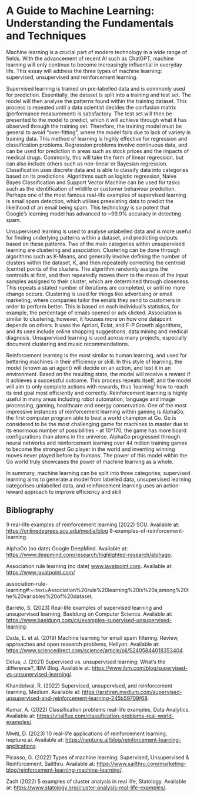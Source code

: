 # A Guide to Machine Learning: Understanding the Fundamentals and Techniques

Machine learning is a crucial part of modern technology in a wide range of fields. With the advancement of recent AI such as ChatGPT, machine learning will only continue to become increasingly influential in everyday life. This essay will address the three types of machine learning: supervised, unsupervised and reinforcement learning.

Supervised learning is trained on pre-labelled data and is commonly used for prediction. Essentially, the dataset is split into a training and test set. The model will then analyse the patterns found within the training dataset. This process is repeated until a data scientist decides the confusion matrix (performance measurement) is satisfactory. The test set will then be presented to the model to predict, which it will achieve through what it has observed through the training set. Therefore, the training model must be general to avoid “over-fitting”, where the model fails due to lack of variety in training data. This method of learning is highly effective for regression and classification problems. Regression problems involve continuous data, and can be used for prediction in areas such as stock prices and the impacts of medical drugs. Commonly, this will take the form of linear regression, but can also include others such as non-linear or Bayesian regression. Classification uses discrete data and is able to classify data into categories based on its predictions. Algorithms such as logistic regression, Naive Bayes Classification and Support Vector Machine can be used for tasks such as the identification of wildlife or customer behaviour prediction. Perhaps one of the most famous real-life examples of supervised learning is email spam detection, which utilises preexisting data to predict the likelihood of an email being spam. This technology is so potent that Google’s learning model has advanced to ~99.9% accuracy in detecting spam.

Unsupervised learning is used to analyse unlabelled data and is more useful for finding underlying patterns within a dataset, and predicting outputs based on these patterns. Two of the main categories within unsupervised learning are clustering and association. Clustering can be done through algorithms such as K-Means, and generally involve defining the number of clusters within the dataset, K, and then repeatedly correcting the centroid (centre) points of the clusters. The algorithm randomly assigns the centroids at first, and then repeatedly moves them to the mean of the input samples assigned to their cluster, which are determined through closeness. This repeats a stated number of iterations are completed, or until no more change occurs. Clustering is used for things like advertising or email marketing, where companies tailor the emails they send to customers in order to perform better. This is based on each individual’s statistics, for example, the percentage of emails opened or ads clicked. Association is similar to clustering, however, it focuses more on how one datapoint depends on others. It uses the Apriori, Eclat, and F-P Growth algorithms, and its uses include online shopping suggestions, data mining and medical diagnosis. Unsupervised learning is used across many projects, especially document clustering and music recommendations.

Reinforcement learning is the most similar to human learning, and used for bettering machines in their efficiency or skill. In this style of learning, the model (known as an agent) will decide on an action, and test it in an environment. Based on the resulting state, the model will receive a reward if it achieves a successful outcome. This process repeats itself, and the model will aim to only complete actions with rewards, thus ‘learning’ how to reach its end goal most efficiently and correctly. Reinforcement learning is highly useful in many areas including robot automation, language and image processing, gaming, healthcare and energy conservation. One of the most impressive instances of reinforcement learning within gaming is AlphaGo, the first computer program able to beat a world champion at Go. Go is considered to be the most challenging game for machines to master due to its enormous number of possibilities - at 10^170, the game has more board configurations than atoms in the universe. AlphaGo progressed through neural networks and reinforcement learning over 44 million training games to become the strongest Go player in the world and inventing winning moves never played before by humans. The power of this model within the Go world truly showcases the power of machine learning as a whole.

In summary, machine learning can be split into three categories; supervised learning aims to generate a model from labelled data, unsupervised learning categorises unlabelled data, and reinforcement learning uses an action-reward approach to improve efficiency and skill.

## Bibliography

9 real-life examples of reinforcement learning (2022) SCU. Available at: https://onlinedegrees.scu.edu/media/blog 9-examples-of-reinforcement-learning. 


AlphaGo (no date) Google DeepMind. Available at: https://www.deepmind.com/research/highlighted-research/alphago. 


Association rule learning (no date) www.javatpoint.com. Available at: https://www.javatpoint.com/


association-rule-learning#:~:text=Association%20rule%20learning%20is%20a,among%20the%20variables%20of%20dataset. 


Barreto, S. (2023) Real-life examples of supervised learning and unsupervised learning, Baeldung on Computer Science. Available at: https://www.baeldung.com/cs/examples-supervised-unsupervised-learning. 


Dada, E. et al. (2019) Machine learning for email spam filtering: Review, approaches and open research problems, Heliyon. Available at: https://www.sciencedirect.com/science/article/pii/S2405844018353404. 


Delua, J. (2021) Supervised vs. unsupervised learning: What’s the difference?, IBM Blog. Available at: https://www.ibm.com/blog/supervised-vs-unsupervised-learning/. 


Khandelwal, R. (2022) Supervised, unsupervised, and reinforcement learning, Medium. Available at: https://arshren.medium.com/supervised-unsupervised-and-reinforcement-learning-245b59709f68. 


Kumar, A. (2022) Classification problems real-life examples, Data Analytics. Available at: https://vitalflux.com/classification-problems-real-world-examples/. 


Mwiti, D. (2023) 10 real-life applications of reinforcement learning, neptune.ai. Available at: https://neptune.ai/blog/reinforcement-learning-applications. 


Picasso, G. (2022) Types of machine learning: Supervised, Unsupervised & Reinforcement, Sailthru. Available at: https://www.sailthru.com/marketing-blog/reinforcement-learning-machine-learning/.


Zach (2022) 5 examples of cluster analysis in real life, Statology. Available at: https://www.statology.org/cluster-analysis-real-life-examples/. 